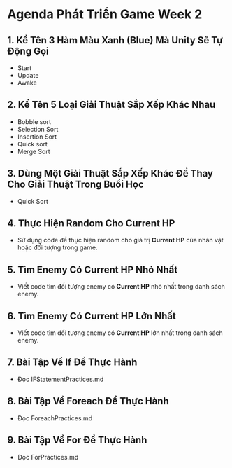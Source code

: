 # Agenda Phát Triển Game Week 2

## 1. Kể Tên 3 Hàm Màu Xanh (Blue) Mà Unity Sẽ Tự Động Gọi
+ Start
+ Update
+ Awake
## 2. Kể Tên 5 Loại Giải Thuật Sắp Xếp Khác Nhau
+ Bobble sort
+ Selection Sort
+ Insertion Sort
+ Quick sort
+ Merge Sort
## 3. Dùng Một Giải Thuật Sắp Xếp Khác Để Thay Cho Giải Thuật Trong Buổi Học
+ Quick Sort
## 4. Thực Hiện Random Cho Current HP

- Sử dụng code để thực hiện random cho giá trị **Current HP** của nhân vật hoặc đối tượng trong game.

## 5. Tìm Enemy Có Current HP Nhỏ Nhất

- Viết code tìm đối tượng enemy có **Current HP** nhỏ nhất trong danh sách enemy.

## 6. Tìm Enemy Có Current HP Lớn Nhất

- Viết code tìm đối tượng enemy có **Current HP** lớn nhất trong danh sách enemy.

## 7. Bài Tập Về If Để Thực Hành

- Đọc IFStatementPractices.md

## 8. Bài Tập Về Foreach Để Thực Hành

- Đọc ForeachPractices.md

## 9. Bài Tập Về For Để Thực Hành

- Đọc ForPractices.md
